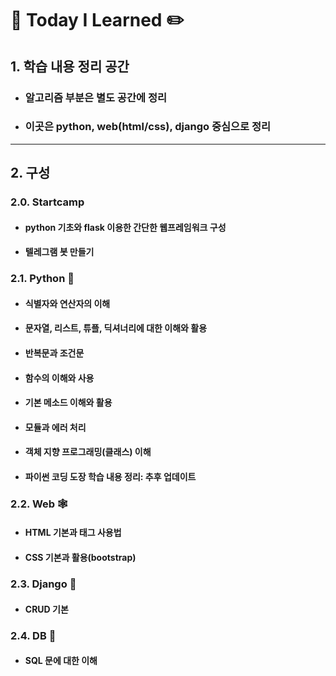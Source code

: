 # :book: Today I Learned :pencil2:

## 1. 학습 내용 정리 공간

* ### 알고리즘 부분은 별도 공간에 정리

* ### 이곳은 python, web(html/css), django 중심으로 정리



-------------------

## 2. 구성

### 2.0. Startcamp

* #### python 기초와 flask 이용한 간단한 웹프레임워크 구성

* #### 텔레그램 봇 만들기



### 2.1. Python :snake:

* #### 식별자와 연산자의 이해

* #### 문자열, 리스트, 튜플, 딕셔너리에 대한 이해와 활용

* #### 반복문과 조건문

* #### 함수의 이해와 사용

* #### 기본 메소드 이해와 활용

* #### 모듈과 에러 처리

* #### 객체 지향 프로그래밍(클래스) 이해

* #### 파이썬 코딩 도장 학습 내용 정리: 추후 업데이트



### 2.2. Web :spider_web:

* #### HTML 기본과 태그 사용법

* #### CSS 기본과 활용(bootstrap)



### 2.3. Django :black_square_button:

* #### CRUD 기본



### 2.4. DB :minidisc:

* #### SQL 문에 대한 이해